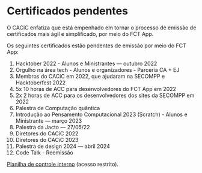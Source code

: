 # Certificados pendentes

O CACiC enfatiza que está empenhado em tornar o processo de emissão de certificados mais ágil e simplificado, por meio do FCT App.

Os seguintes certificados estão pendentes de emissão por meio do FCT App:

1. Hacktober 2022 - Alunos e Ministrantes — outubro 2022
1. Orgulho na área tech - Alunos e organizadores - Parceria CA + EJ
1. Membros do CACiC em 2022, que ajudaram na SECOMPP e Hacktoberfest 2022
1. 5x 10 horas de ACC para desenvolvedores do FCT App em 2022
1. 2x 2 horas de ACC para os desenvolvedores dos sites da SECOMPP em 2022
1. Palestra de Computação quântica
1. Introdução ao Pensamento Computacional 2023 (Scratch) - Alunos e Ministrante — março 2023
1. Palestra da Jacto — 27/05/22
1. Diretores do CACiC 2022
1. Diretores do CACiC 2023
1. Palestra de design 2024 — abril 2024
1. Code Talk - Reemissão

[Planilha de controle interno](https://docs.google.com/spreadsheets/d/1HkARk5ETWXle6GxNPBhCQLKFUNE6sBVCPG8gVwfUKOQ/edit) (acesso restrito).
